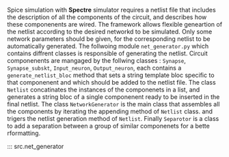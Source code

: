 
Spice simulation with **Spectre** simulator requires a netlist file that includes the description of all the components of the circuit, and describes how these componenents are wired. The framework allows flexible geneartion of the netlist according to the desired networkd to be simulated. Only some network parameters should be given, for the corresponding netlist to be automatically generated.  The follwoing module `net_generator.py` which contains diffrent classes is responsible of generating the netlist. 
Circuit componenents are mangaged by the follwing classes : `Synapse`, `Synapse_subskt`, `Input_neuron`, `Output_neuron`, each contains a `generate_netlist_bloc` method that sets a string template bloc specific to that componenent and which should be added to the netlist file. 
The class `Netlist` concatinates the instances of the componenets in a list, and generates a string bloc of a single componenent ready to be inserted in the final netlist.
The class `NetworkGenerator` is the main class that assembles all the components by iterating the appending method of `Netlist` class. and trigers the netlist generation method of `Netlist`. 
Finally `Separotor` is a class to add a separation between a group of similar componenets for a bette rformatting.


::: src.net_generator


